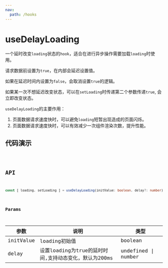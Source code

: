 ```yaml
---
nav:
  path: /hooks
---
```


# useDelayLoading

一个延时改变`loading`状态的`hook`，适合在进行异步操作需要加载`loading`时使用。

请求数据前设置为`true`，在内部会延迟设置值。

如果在延迟时间内设置为`false`，会取消设置`true`的逻辑。

如果某一次不想延迟改变状态，可以在`setLoading`时传递第二个参数传递`true`, 会立即改变状态。

`useDelayLoading`的主要作用：

1. 页面数据请求速度快时，可以避免`loading`短暂出现造成的页面闪烁。
2. 页面数据请求速度快时，可以有效减少一次组件渲染次数，提升性能。

## 代码演示

<code src="./demo/demo1.tsx" />

## API

```typescript
const [ loading, setLoading ] = useDelayLoading(initValue: boolean, delay?: number);
```

### Params

| 参数      | 说明                                                  | 类型               |
| --------- | ----------------------------------------------------- | ------------------ |
| initValue | loading初始值                                         | boolean            |
| delay     | 设置loading为true的延时时间,支持动态变化，默认为200ms | undefined \| number |

